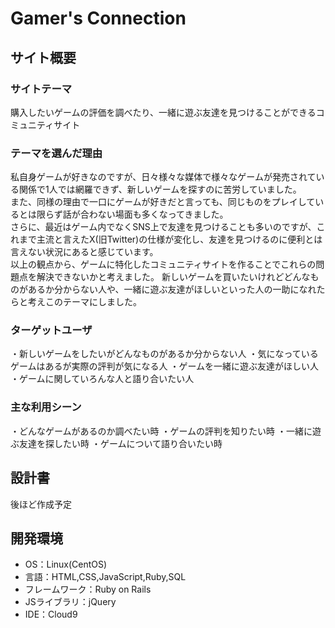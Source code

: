 # Gamer's Connection

## サイト概要
### サイトテーマ
購入したいゲームの評価を調べたり、一緒に遊ぶ友達を見つけることができるコミュニティサイト
​
### テーマを選んだ理由
私自身ゲームが好きなのですが、日々様々な媒体で様々なゲームが発売されている関係で1人では網羅できず、新しいゲームを探すのに苦労していました。  
また、同様の理由で一口にゲームが好きだと言っても、同じものをプレイしているとは限らず話が合わない場面も多くなってきました。  
さらに、最近はゲーム内でなくSNS上で友達を見つけることも多いのですが、これまで主流と言えたX(旧Twitter)の仕様が変化し、友達を見つけるのに便利とは言えない状況にあると感じています。  
以上の観点から、ゲームに特化したコミュニティサイトを作ることでこれらの問題点を解決できないかと考えました。
新しいゲームを買いたいけれどどんなものがあるか分からない人や、一緒に遊ぶ友達がほしいといった人の一助になれたらと考えこのテーマにしました。
​
### ターゲットユーザ
・新しいゲームをしたいがどんなものがあるか分からない人
・気になっているゲームはあるが実際の評判が気になる人
・ゲームを一緒に遊ぶ友達がほしい人
・ゲームに関していろんな人と語り合いたい人
​
### 主な利用シーン
・どんなゲームがあるのか調べたい時
・ゲームの評判を知りたい時
・一緒に遊ぶ友達を探したい時
・ゲームについて語り合いたい時
​
## 設計書
後ほど作成予定
​
## 開発環境
- OS：Linux(CentOS)
- 言語：HTML,CSS,JavaScript,Ruby,SQL
- フレームワーク：Ruby on Rails
- JSライブラリ：jQuery
- IDE：Cloud9
​
<!--## 使用素材 -->
<!-- - 外部サービスの画像素材・音声素材を使用した場合は、必ずサービス名とURLを明記してください。 -->
<!-- - アプリケーションの実装に使用したgem/bootstrapのリファレンスなどの記載は不要です。 -->
<!-- - 使用しない場合は、使用素材の項目をREADMEから削除してください。 -->
<!-- - 架空の団体・題材を前提にポートフォリオを制作する場合、下記のテンプレートを当項目内に記載しましょう。 -->
<!-- 【テンプレート】 -->
<!-- 著作権を考慮し、架空のデータを扱う予定です。 -->
<!-- なお今後、実在するデータを利用する際には、事前に著作権保持者と契約を結んだ上で利用します。 -->